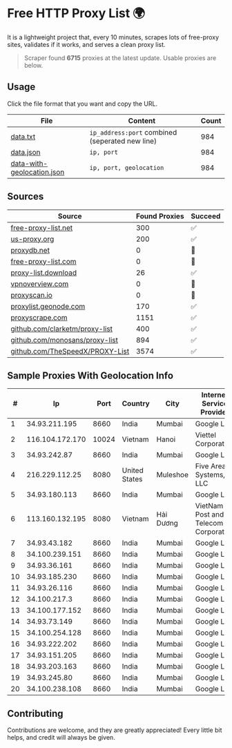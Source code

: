 
# Free HTTP Proxy List 🌍

It is a lightweight project that, every 10 minutes, scrapes lots of free-proxy sites, validates if it works, and serves a clean proxy list.


> Scraper found **6715** proxies at the latest update. Usable proxies are below.

## Usage

Click the file format that you want and copy the URL.


|File|Content|Count|
|----|-------|-----|
|[data.txt](https://raw.githubusercontent.com/themiralay/Proxy-List-World/master/data.txt)|`ip_address:port` combined (seperated new line)|984|
|[data.json](https://raw.githubusercontent.com/themiralay/Proxy-List-World/master/data.json)|`ip, port`|984|
|[data-with-geolocation.json](https://raw.githubusercontent.com/themiralay/Proxy-List-World/master/data-with-geolocation.json)|`ip, port, geolocation`|984|

## Sources

|Source|Found Proxies|Succeed|
|------|-------------|-------|
|[free-proxy-list.net](https://free-proxy-list.net)|300|✅|
|[us-proxy.org](https://www.us-proxy.org)|200|✅|
|[proxydb.net](http://proxydb.net)|0|🚫|
|[free-proxy-list.com](https://free-proxy-list.com/?page=&port=&type%5B%5D=http&type%5B%5D=https&up_time=0&search=Search)|0|🚫|
|[proxy-list.download](https://www.proxy-list.download/HTTP)|26|✅|
|[vpnoverview.com](https://vpnoverview.com/privacy/anonymous-browsing/free-proxy-servers)|0|🚫|
|[proxyscan.io](https://www.proxyscan.io)|0|🚫|
|[proxylist.geonode.com](https://proxylist.geonode.com/api/proxy-list?limit=300&page=1&sort_by=lastChecked&sort_type=desc&protocols=http,https)|170|✅|
|[proxyscrape.com](https://api.proxyscrape.com/v2/?request=displayproxies&protocol=http&timeout=10000&country=all&ssl=all&anonymity=all)|1151|✅|
|[github.com/clarketm/proxy-list](https://raw.githubusercontent.com/clarketm/proxy-list/master/proxy-list-raw.txt)|400|✅|
|[github.com/monosans/proxy-list](https://raw.githubusercontent.com/monosans/proxy-list/main/proxies/http.txt)|894|✅|
|[github.com/TheSpeedX/PROXY-List](https://raw.githubusercontent.com/TheSpeedX/PROXY-List/master/http.txt)|3574|✅|


## Sample Proxies With Geolocation Info

|#|Ip|Port|Country|City|Internet Service Provider|
|-|--|----|-------|----|-------------------------|
|1|34.93.211.195|8660|India|Mumbai|Google LLC|
|2|116.104.172.170|10024|Vietnam|Hanoi|Viettel Corporation|
|3|34.93.242.87|8660|India|Mumbai|Google LLC|
|4|216.229.112.25|8080|United States|Muleshoe|Five Area Systems, LLC|
|5|34.93.180.113|8660|India|Mumbai|Google LLC|
|6|113.160.132.195|8080|Vietnam|Hải Dương|VietNam Post and Telecom Corporation|
|7|34.93.43.182|8660|India|Mumbai|Google LLC|
|8|34.100.239.151|8660|India|Mumbai|Google LLC|
|9|34.93.36.161|8660|India|Mumbai|Google LLC|
|10|34.93.185.230|8660|India|Mumbai|Google LLC|
|11|34.93.26.116|8660|India|Mumbai|Google LLC|
|12|34.100.217.3|8660|India|Mumbai|Google LLC|
|13|34.100.177.152|8660|India|Mumbai|Google LLC|
|14|34.93.73.149|8660|India|Mumbai|Google LLC|
|15|34.100.254.128|8660|India|Mumbai|Google LLC|
|16|34.93.222.202|8660|India|Mumbai|Google LLC|
|17|34.93.151.205|8660|India|Mumbai|Google LLC|
|18|34.93.203.163|8660|India|Mumbai|Google LLC|
|19|34.93.245.80|8660|India|Mumbai|Google LLC|
|20|34.100.238.108|8660|India|Mumbai|Google LLC|



## Contributing

Contributions are welcome, and they are greatly appreciated! Every
little bit helps, and credit will always be given.

